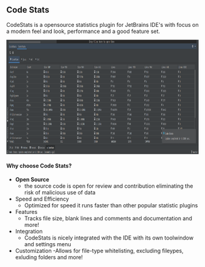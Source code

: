 ## Code Stats

CodeStats is a opensource statistics plugin for JetBrains IDE's with focus on a modern feel and look, performance and a good feature set.


<img src="pictures/overview.png" alt="The startup screen with a 10,10,10,2 Layer Network" width="970" height="300">


#### Why choose Code Stats?

- **Open Source**
    - the source code is open for review and contribution eliminating the risk of malicious use of data
- Speed and Efficiency
    - Optimized for speed it runs faster than other popular statistic plugins
- Features
    - Tracks file size, blank lines and comments and documentation and more!
- Integration
    - CodeStats is nicely integrated with the IDE with its own toolwindow and settings menu
- Customization
    -Allows for file-type whitelisting, excluding fileypes, exluding folders and more!

